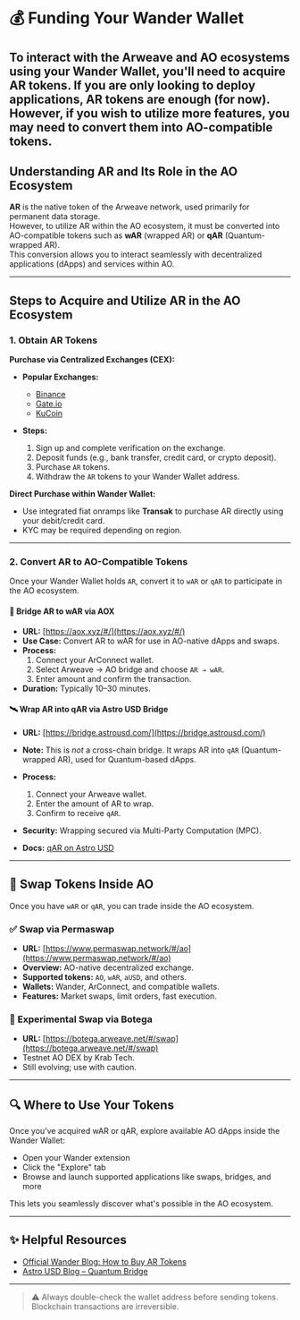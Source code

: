 # 💰 Funding Your Wander Wallet

To interact with the Arweave and AO ecosystems using your **Wander Wallet**, you'll need to acquire **AR** tokens. If you are only looking to deploy applications, AR tokens are enough (for now). However, if you wish to utilize more features, you may need to convert them into **AO-compatible tokens**.
---

## Understanding AR and Its Role in the AO Ecosystem

**AR** is the native token of the Arweave network, used primarily for permanent data storage.  
However, to utilize AR within the AO ecosystem, it must be converted into AO-compatible tokens such as **wAR** (wrapped AR) or **qAR** (Quantum-wrapped AR).  
This conversion allows you to interact seamlessly with decentralized applications (dApps) and services within AO.

---

## Steps to Acquire and Utilize AR in the AO Ecosystem

### 1. Obtain AR Tokens

**Purchase via Centralized Exchanges (CEX):**

- **Popular Exchanges:**
  - [Binance](https://www.binance.com/)
  - [Gate.io](https://www.gate.io/)
  - [KuCoin](https://www.kucoin.com/)

- **Steps:**
  1. Sign up and complete verification on the exchange.
  2. Deposit funds (e.g., bank transfer, credit card, or crypto deposit).
  3. Purchase `AR` tokens.
  4. Withdraw the `AR` tokens to your Wander Wallet address.

**Direct Purchase within Wander Wallet:**

- Use integrated fiat onramps like **Transak** to purchase AR directly using your debit/credit card.
- KYC may be required depending on region.

---

### 2. Convert AR to AO-Compatible Tokens

Once your Wander Wallet holds `AR`, convert it to `wAR` or `qAR` to participate in the AO ecosystem.

#### 🧱 Bridge AR to wAR via AOX

- **URL:** [https://aox.xyz/#/](https://aox.xyz/#/)
- **Use Case:** Convert AR to wAR for use in AO-native dApps and swaps.
- **Process:**
  1. Connect your ArConnect wallet.
  2. Select Arweave → AO bridge and choose `AR → wAR`.
  3. Enter amount and confirm the transaction.
- **Duration:** Typically 10–30 minutes.

#### 🛰 Wrap AR into qAR via Astro USD Bridge

- **URL:** [https://bridge.astrousd.com/](https://bridge.astrousd.com/)
- **Note:** This is *not* a cross-chain bridge. It wraps AR into `qAR` (Quantum-wrapped AR), used for Quantum-based dApps.
- **Process:**
  1. Connect your Arweave wallet.
  2. Enter the amount of AR to wrap.
  3. Confirm to receive `qAR`.
- **Security:** Wrapping secured via Multi-Party Computation (MPC).

- **Docs:** [qAR on Astro USD](https://docs.astrousd.com/quantum/what-is-quantum/q-arweave-qar)

---

## 🔁 Swap Tokens Inside AO

Once you have `wAR` or `qAR`, you can trade inside the AO ecosystem.

### ✅ Swap via Permaswap

- **URL:** [https://www.permaswap.network/#/ao](https://www.permaswap.network/#/ao)
- **Overview:** AO-native decentralized exchange.
- **Supported tokens:** `AO`, `wAR`, `aUSD`, and others.
- **Wallets:** Wander, ArConnect, and compatible wallets.
- **Features:** Market swaps, limit orders, fast execution.

### 🧪 Experimental Swap via Botega

- **URL:** [https://botega.arweave.net/#/swap](https://botega.arweave.net/#/swap)
- Testnet AO DEX by Krab Tech.
- Still evolving; use with caution.

---

## 🔍 Where to Use Your Tokens
Once you’ve acquired wAR or qAR, explore available AO dApps inside the Wander Wallet:

- Open your Wander extension
- Click the "Explore" tab
- Browse and launch supported applications like swaps, bridges, and more

This lets you seamlessly discover what's possible in the AO ecosystem.

---

## ✨ Helpful Resources

- [Official Wander Blog: How to Buy AR Tokens](https://www.wander.app/blog/how-to-buy-arweave-tokens)
- [Astro USD Blog – Quantum Bridge](https://www.astrousd.com/blog/quantum-bridge-securely-connect-arweave-and-ao-ecosystems)

---

> ⚠️ Always double-check the wallet address before sending tokens. Blockchain transactions are irreversible.
